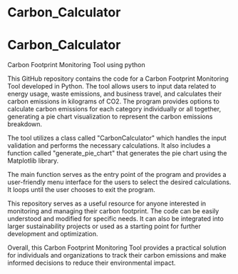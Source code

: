 # Carbon_Calculator
# Carbon_Calculator

Carbon Footprint Monitoring Tool using python

This GitHub repository contains the code for a Carbon Footprint Monitoring Tool developed in Python. The tool allows users to input data related to energy usage, waste emissions, and business travel, and calculates their carbon emissions in kilograms of CO2. The program provides options to calculate carbon emissions for each category individually or all together, generating a pie chart visualization to represent the carbon emissions breakdown.

The tool utilizes a class called "CarbonCalculator" which handles the input validation and performs the necessary calculations. It also includes a function called "generate_pie_chart" that generates the pie chart using the Matplotlib library.

The main function serves as the entry point of the program and provides a user-friendly menu interface for the users to select the desired calculations. It loops until the user chooses to exit the program.

This repository serves as a useful resource for anyone interested in monitoring and managing their carbon footprint. The code can be easily understood and modified for specific needs. It can also be integrated into larger sustainability projects or used as a starting point for further development and optimization.

Overall, this Carbon Footprint Monitoring Tool provides a practical solution for individuals and organizations to track their carbon emissions and make informed decisions to reduce their environmental impact.


